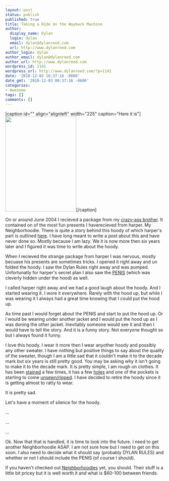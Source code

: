 ```yaml
---
layout: post
status: publish
published: true
title: Taking a Ride on the Wayback Machine
author:
  display_name: Dylan
  login: dylan
  email: dylan@dylanreed.com
  url: http://www.dylanreed.com
author_login: dylan
author_email: dylan@dylanreed.com
author_url: http://www.dylanreed.com
wordpress_id: 1141
wordpress_url: http://www.dylanreed.com/?p=1141
date: '2010-12-02 16:37:16 -0600'
date_gmt: '2010-12-03 00:37:16 -0600'
categories:
- Awesome
tags: []
comments: []
---
```

<p>[caption id="" align="alignleft" width="225" caption="Here it is"]<img title="Front" src="http://farm6.static.flickr.com/5203/5227754680_71bc0696d1.jpg" alt="" width="225" height="300" />[/caption]</p>
<p>On or around June 2004 I recieved a package from my <a href="http://nata2.org">crazy-ass brother</a>. It contained on of the most fun presents I haverecieved from harper. My Neighborhoodie. There is quite a story behind this hoody of which harper's part is outlined <a href="http://dopeman.org/dylanhoody/">here</a>. I have long meant to write a post about this and have never done so. Mostly because I am lazy. We it is now more then six years later and I figured it was time to write about the hoody.</p>
<p>When I recieved the strange package from harper I was nervous, mostly becuase his presents are sometimes tricks. I opened it right away and un folded the hoody. I saw the Dylan Rules right away and was pumped. Unfortunatly for harper's secret plan I also saw the <a href="http://farm6.static.flickr.com/5169/5227767322_69eeee9f22.jpg">PENIS</a> (which was cleverly hidden under the hood)&nbsp;as well.</p>
<p>I called harper right away and we had a good laugh about the hoody. And I started wearing it. I wore it everywhere. Rarely with the hood up, but while I was wearing it I always had a great time knowing that I could put the hood up.</p>
<p>As time past I would forget about the PENIS and start to put the hood up. Or I would be wearing under another jacket and I would put the hood up as I was doning the other jacket.&nbsp;Inevitably&nbsp;someone would see it and then I would have to tell the story. And it is a funny story. Not everyone thought so but I always found it funny.</p>
<p>I love this hoody. I wear it more then I wear anyother hoody and possibly any other sweater. I have nothing but positive things to say about the quality of the sweater, though I am a little sad that it couldn't make it to the decade mark but six years is still pretty good. You may be asking why it isn't going to make it to the decade mark. It is pretty simple, I am rough on clothes. It has been <a href="http://farm6.static.flickr.com/5203/5227763930_e74cc690a8.jpg">stained</a> a few times, it has a few <a href="http://farm5.static.flickr.com/4107/5227760900_1e21e8f22b.jpg">holes</a> and one of the pockets is starting to come <a href="http://farm6.static.flickr.com/5125/5227175861_f57357e4f4.jpg">unsewn/ripped</a>. I have decided to retire the hoody since it is getting almost to ratty to wear.</p>
<p>It is pretty sad.</p>
<p>Let's have a moment of silence for the hoody.</p>
<p>...</p>
<p>...</p>
<p>...</p>
<p>Ok. Now that that is handled, it is time to look into the future. I need to get another Neighborhoodie ASAP. I am not sure how but I need to get on this soon. I also need to decide what it should say (probably DYLAN RULES) and whether or not I should include the PENIS (of course I should).</p>
<p>If you haven't checked out <a href="http://neighborhoodies.com/">Neighborhoodies</a> yet, you should.&nbsp;Their&nbsp;stuff is a little bit pricey but it is well worth it and what is $60-100 between friends.</p>
<div class="mceTemp" style="text-align: center;"><span style="font-size: small;"><span style="line-height: 17px;"><br />
</span></span></div></p>
